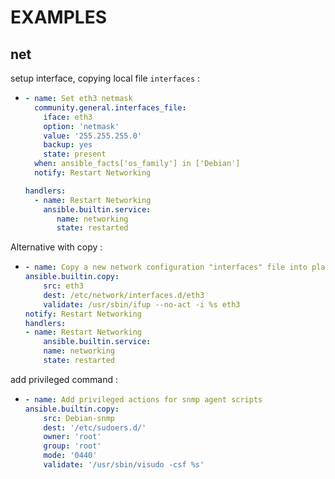 # EXAMPLES

## net

setup interface, copying local file `interfaces` :
*	```yml
	- name: Set eth3 netmask
	  community.general.interfaces_file:
	    iface: eth3
	    option: 'netmask'
	    value: '255.255.255.0'
	    backup: yes
	    state: present
	  when: ansible_facts['os_family'] in ['Debian']
	  notify: Restart Networking
	
	handlers:
	  - name: Restart Networking
	    ansible.builtin.service:
	       name: networking
	       state: restarted
	```  

Alternative with copy :
*	```yml
	- name: Copy a new network configuration "interfaces" file into place, after passing validation with ifup 
	ansible.builtin.copy:
		src: eth3
		dest: /etc/network/interfaces.d/eth3
		validate: /usr/sbin/ifup --no-act -i %s eth3
	notify: Restart Networking
	handlers:
	- name: Restart Networking
		ansible.builtin.service:
		name: networking
		state: restarted
	```

add privileged command :
*	```yml
	- name: Add privileged actions for snmp agent scripts
	ansible.builtin.copy:
		src: Debian-snmp
		dest: '/etc/sudoers.d/'
		owner: 'root'
		group: 'root'
		mode: '0440'
		validate: '/usr/sbin/visudo -csf %s'
	```
  
